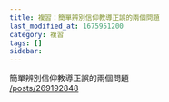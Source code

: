 ```yaml
---
title: 複習：簡單辨別信仰教導正誤的兩個問題
last_modified_at: 1675951200
category: 複習
tags: []
sidebar: 
---
```


 <p>簡單辨別信仰教導正誤的兩個問題<br>
<a href="/posts/269192848" target="_blank">/posts/269192848</a></p>

<p>&nbsp;</p>
